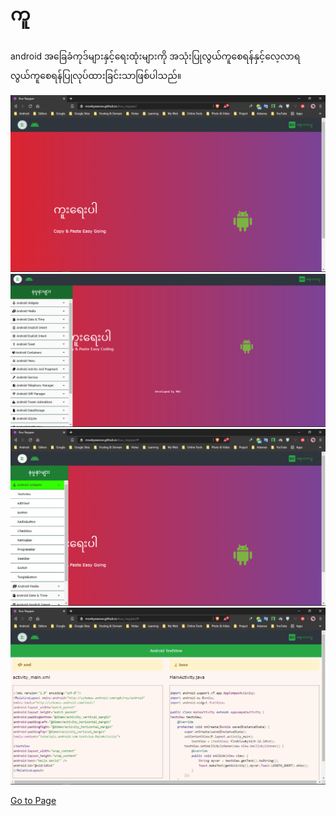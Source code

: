 ﻿# ကူ
android အခြေခံကုဒ်များနှင့်ရေးထုံးများကို အသုံးပြုလွယ်ကူစေရန်နှင့်လေ့လာရလွယ်ကူစေရန်ပြုလုပ်ထားခြင်းသာဖြစ်ပါသည်။

![](img/1.png)
![](img/2.png)
![](img/3.png)
![](img/4.png)

[Go to Page](https://moekyawsoe.github.io/kuu_rayypar/)